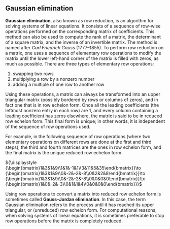 ## Gaussian elimination

**Gaussian elimination**, also known as row reduction, is an
algorithm for solving systems of linear equations.
It consists of a sequence of row-wise operations performed on the
corresponding matrix of coefficients.
This method can also be used to compute the rank of a matrix,
the determinant of a square matrix, and the inverse of an invertible matrix.
The method is named after _Carl Friedrich Gauss_ (1777–1855).
To perform row reduction on a matrix, one uses a sequence of
elementary row operations to modify the matrix until the lower left-hand
corner of the matrix is filled with zeros, as much as possible.
There are three types of elementary row operations:

1. swapping two rows
2. multiplying a row by a nonzero number
3. adding a multiple of one row to another row

Using these operations, a matrix can always be transformed into
an upper triangular matrix (possibly bordered by rows or columns of zeros),
and in fact one that is in row echelon form.
Once all the leading coefficients (the leftmost nonzero entry in each row)
are 1, and every column containing a leading coefficient has zeros elsewhere,
the matrix is said to be in reduced row echelon form.
This final form is unique; in other words, it is independent of the
sequence of row operations used.

For example, in the following sequence of row operations
(where two elementary operations on different rows are done at the first and third steps),
the third and fourth matrices are the ones in row echelon form,
and the final matrix is the unique reduced row echelon form. 

${\displaystyle {\begin{bmatrix}1&3&1&9\\1&1&-1&1\\3&11&5&35\end{bmatrix}}\to {\begin{bmatrix}1&3&1&9\\0&-2&-2&-8\\0&2&2&8\end{bmatrix}}\to {\begin{bmatrix}1&3&1&9\\0&-2&-2&-8\\0&0&0&0\end{bmatrix}}\to {\begin{bmatrix}1&0&-2&-3\\0&1&1&4\\0&0&0&0\end{bmatrix}}}$

Using row operations to convert a matrix into reduced row echelon form is sometimes called **Gauss–Jordan elimination**.
In this case, the term Gaussian elimination refers to the process until it has reached its upper triangular,
or (unreduced) row echelon form.
For computational reasons, when solving systems of linear equations,
it is sometimes preferable to stop row operations before the matrix is completely reduced.
